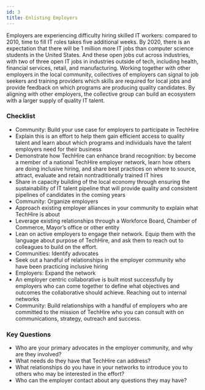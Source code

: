 ```yaml
---
id: 3
title: Enlisting Employers
---
```


Employers are experiencing difficulty hiring skilled IT workers: compared to 2010, time to fill IT roles takes five additional weeks. By 2020, there is an expectation that there will be 1 million more IT jobs than computer science students in the United States. And these open jobs cut across industries, with two of three open IT jobs in industries outside of tech, including health, financial services, retail, and manufacturing. Working together with other employers in the local community, collectives of employers can signal to job seekers and training providers which skills are required for local jobs and provide feedback on which programs are producing quality candidates. By aligning with other employers, the collective group can build an ecosystem with a larger supply of quality IT talent.

### Checklist
 - Community: Build your use case for employers to participate in TechHire
- Explain this is an effort to help them gain efficient access to quality talent and learn about which programs and individuals have the talent employers need for their business 
- Demonstrate how TechHire can enhance brand recognition: by become a member of a national TechHire employer network, learn how others are doing inclusive hiring, and share best practices on where to source, attract, evaluate  and retain nontraditionally trained IT hires
- Share in capacity building of the local economy through ensuring the sustainability of IT talent pipeline that will provide quality and consistent pipelines of candidates in the coming years 
 - Community: Organize employers 
- Approach existing employer alliances in your community to explain what TechHire is about
- Leverage existing relationships through a Workforce Board, Chamber of Commerce, Mayor’s office or other entity 
- Lean on active employers to engage their network. Equip them with the language about purpose of TechHire, and ask them to reach out to colleagues to build on the effort.
 - Communities: Identify advocates
- Seek out a handful of relationships in the employer community who have been practicing inclusive hiring
 - Employers: Expand the network
- An employer centric collaborative is built most successfully by employers who can come together to define what objectives and outcomes the collaborative should achieve. Reaching out to internal networks 
 - Community: Build relationships with a handful of employers who are committed to the mission of TechHire who you can consult with on communications, strategy, outreach and success. 


### Key Questions
- Who are your primary advocates in the employer community, and why are they involved?
- What needs do they have that TechHire can address?
- What relationships do you have in your networks to introduce you to others who may be interested in the effort?
- Who can the employer contact about any questions they may have?
